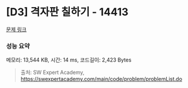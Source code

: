 # [D3] 격자판 칠하기 - 14413 

[문제 링크](https://swexpertacademy.com/main/code/problem/problemDetail.do?contestProbId=AYEXgKnKKg0DFARx) 

### 성능 요약

메모리: 13,544 KB, 시간: 14 ms, 코드길이: 2,423 Bytes



> 출처: SW Expert Academy, https://swexpertacademy.com/main/code/problem/problemList.do